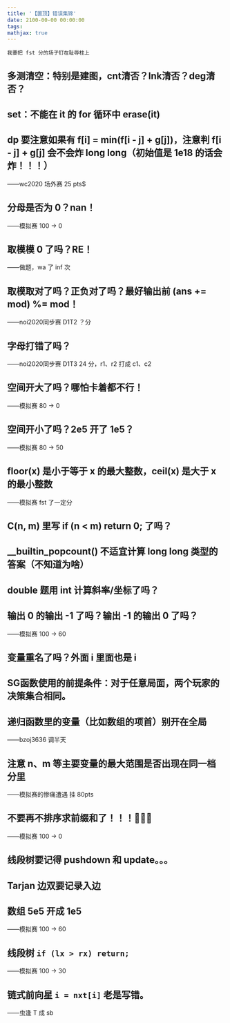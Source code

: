 ```yaml
---
title: '【置顶】错误集锦'
date: 2100-00-00 00:00:00
tags:
mathjax: true
---
```


```
我要把 fst 分的场子钉在耻辱柱上
```
 
## 多测清空：特别是建图，cnt清否？lnk清否？deg清否？ 
 
## set：不能在 it 的 for 循环中 erase(it)
 
## dp 要注意如果有 f[i] = min(f[i - j] + g[j])，注意判 f[i - j] + g[j] 会不会炸 long long（初始值是 1e18 的话会炸！！！）
 
——wc2020 场外赛 25 pts$

## 分母是否为 0？nan！

——模拟赛 100 -> 0

## 取模模 0 了吗？RE！

——做题，wa 了 inf 次

## 取模取对了吗？正负对了吗？最好输出前 (ans += mod) %= mod！

——noi2020同步赛 D1T2 ？分

## 字母打错了吗？

——noi2020同步赛 D1T3 24 分，r1、r2 打成 c1、c2

## 空间开大了吗？哪怕卡着都不行！

——模拟赛 80 -> 0

## 空间开小了吗？2e5 开了 1e5？

——模拟赛 80 -> 50

## floor(x) 是小于等于 x 的最大整数，ceil(x) 是**大于** x 的最小整数

——模拟赛 fst 了一定分

## C(n, m) 里写 if (n < m) return 0; 了吗？

## __builtin_popcount() 不适宜计算 long long 类型的答案（不知道为啥）

## double 题用 int 计算斜率/坐标了吗？

## 输出 0 的输出 -1 了吗？输出 -1 的输出 0 了吗？

——模拟赛 100 -> 60

## 变量重名了吗？外面 i 里面也是 i

## SG函数使用的前提条件：对于任意局面，两个玩家的决策集合相同。

## 递归函数里的变量（比如数组的项首）别开在全局

——bzoj3636 调半天

## 注意 n、m 等主要变量的最大范围是否出现在同一档分里

——模拟赛的惨痛遭遇 挂 80pts

## 不要再不排序求前缀和了！！！💢💢💢

——模拟赛 100 -> 0

## 线段树要记得 pushdown 和 update。。。

## Tarjan 边双要记录入边

## 数组 5e5 开成 1e5

——模拟赛 100 -> 60

## 线段树 ```if (lx > rx) return;```

——模拟赛 100 -> 30

## 链式前向星 ```i = nxt[i]``` 老是写错。

——虫逢 T 成 sb